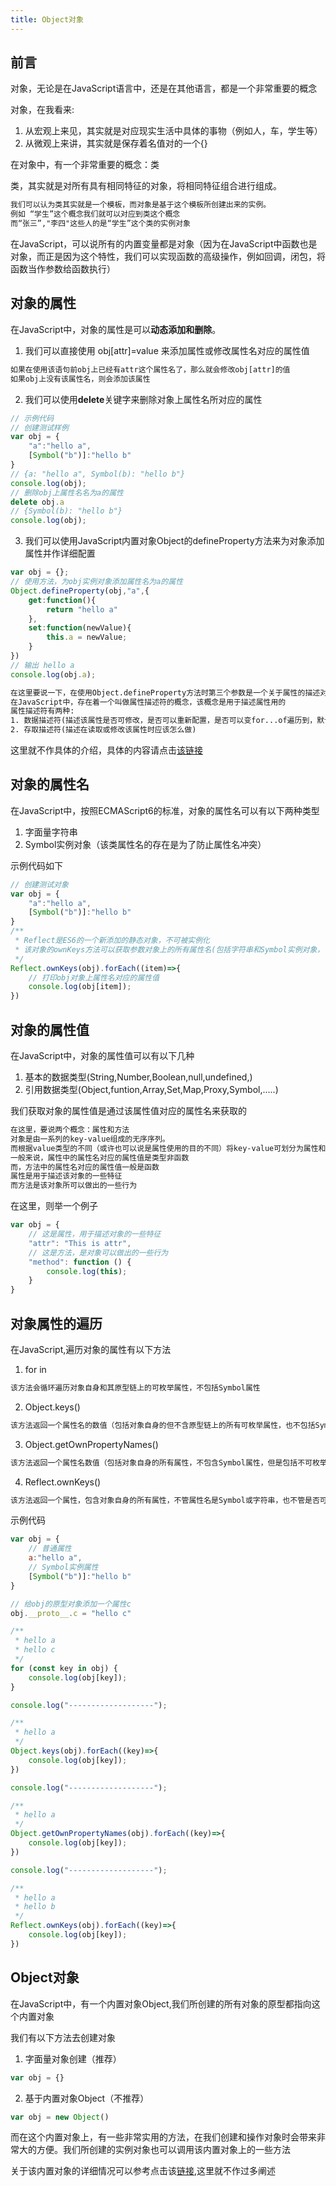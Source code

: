 ```yaml
---
title: Object对象
---
```

## 前言

对象，无论是在JavaScript语言中，还是在其他语言，都是一个非常重要的概念

对象，在我看来:

1. 从宏观上来见，其实就是对应现实生活中具体的事物（例如人，车，学生等）
2. 从微观上来讲，其实就是保存着名值对的一个{}

在对象中，有一个非常重要的概念：类

类，其实就是对所有具有相同特征的对象，将相同特征组合进行组成。

```txt
我们可以认为类其实就是一个模板，而对象是基于这个模板所创建出来的实例。
例如 “学生”这个概念我们就可以对应到类这个概念
而“张三”,"李四"这些人的是“学生”这个类的实例对象
```

在JavaScript，可以说所有的内置变量都是对象（因为在JavaScript中函数也是对象，而正是因为这个特性，我们可以实现函数的高级操作，例如回调，闭包，将函数当作参数给函数执行）

## 对象的属性

在JavaScript中，对象的属性是可以**动态添加和删除**。

1. 我们可以直接使用 obj[attr]=value 来添加属性或修改属性名对应的属性值

```txt
如果在使用该语句前obj上已经有attr这个属性名了，那么就会修改obj[attr]的值
如果obj上没有该属性名，则会添加该属性
```

2. 我们可以使用**delete**关键字来删除对象上属性名所对应的属性

```js
// 示例代码
// 创建测试样例
var obj = {
    "a":"hello a",
    [Symbol("b")]:"hello b"
}
// {a: "hello a", Symbol(b): "hello b"}
console.log(obj);
// 删除obj上属性名名为a的属性
delete obj.a
// {Symbol(b): "hello b"}
console.log(obj);
```

3. 我们可以使用JavaScript内置对象Object的defineProperty方法来为对象添加属性并作详细配置

```js
var obj = {};
// 使用方法，为obj实例对象添加属性名为a的属性
Object.defineProperty(obj,"a",{
    get:function(){
        return "hello a"
    },
    set:function(newValue){
        this.a = newValue;
    }
})
// 输出 hello a
console.log(obj.a);
```

```txt
在这里要说一下，在使用Object.defineProperty方法时第三个参数是一个关于属性的描述对象
在JavaScript中，存在着一个叫做属性描述符的概念，该概念是用于描述属性用的
属性描述符有两种:
1. 数据描述符(描述该属性是否可修改，是否可以重新配置，是否可以变for...of遍历到，默认值为多少)
2. 存取描述符(描述在读取或修改该属性时应该怎么做)
```

这里就不作具体的介绍，具体的内容请点击[该链接](https://developer.mozilla.org/zh-CN/docs/Web/JavaScript/Reference/Global_Objects/Object/defineProperty)

## 对象的属性名

在JavaScript中，按照ECMAScript6的标准，对象的属性名可以有以下两种类型

1. 字面量字符串
2. Symbol实例对象（该类属性名的存在是为了防止属性名冲突）

示例代码如下

```js
// 创建测试对象
var obj = {
    "a":"hello a",
    [Symbol("b")]:"hello b"
}
/**
 * Reflect是ES6的一个新添加的静态对象，不可被实例化
 * 该对象的ownKeys方法可以获取参数对象上的所有属性名(包括字符串和Symbol实例对象，但不包括其原型链上的属性)
 */
Reflect.ownKeys(obj).forEach((item)=>{
    // 打印obj对象上属性名对应的属性值
    console.log(obj[item]);
})
```

## 对象的属性值

在JavaScript中，对象的属性值可以有以下几种

1. 基本的数据类型(String,Number,Boolean,null,undefined,)
2. 引用数据类型(Object,funtion,Array,Set,Map,Proxy,Symbol,.....)

我们获取对象的属性值是通过该属性值对应的属性名来获取的

```txt
在这里，要说两个概念：属性和方法
对象是由一系列的key-value组成的无序序列。
而根据value类型的不同（或许也可以说是属性使用的目的不同）将key-value可划分为属性和方法
一般来说，属性中的属性名对应的属性值是类型非函数
而，方法中的属性名对应的属性值一般是函数
属性是用于描述该对象的一些特征
而方法是该对象所可以做出的一些行为
```

在这里，则举一个例子

```js
var obj = {
    // 这是属性，用于描述对象的一些特征
    "attr": "This is attr",
    // 这是方法，是对象可以做出的一些行为
    "method": function () {
        console.log(this);
    }
}
```

## 对象属性的遍历

在JavaScript,遍历对象的属性有以下方法

1. for in 

```txt
该方法会循环遍历对象自身和其原型链上的可枚举属性，不包括Symbol属性
```

2. Object.keys()

```txt
该方法返回一个属性名的数值（包括对象自身的但不含原型链上的所有可枚举属性，也不包括Symbol属性）
```

3. Object.getOwnPropertyNames()

```txt
该方法返回一个属性名数值（包括对象自身的所有属性，不包含Symbol属性，但是包括不可枚举属性）
```

4. Reflect.ownKeys()

```txt
该方法返回一个属性，包含对象自身的所有属性，不管属性名是Symbol或字符串，也不管是否可枚举
```

示例代码

```js
var obj = {
    // 普通属性
    a:"hello a",
    // Symbol实例属性
    [Symbol("b")]:"hello b"
}

// 给obj的原型对象添加一个属性c
obj.__proto__.c = "hello c"

/**
 * hello a
 * hello c
 */
for (const key in obj) {
    console.log(obj[key]);
}

console.log("-------------------");

/**
 * hello a
 */
Object.keys(obj).forEach((key)=>{
    console.log(obj[key]);
})

console.log("-------------------");

/**
 * hello a
 */
Object.getOwnPropertyNames(obj).forEach((key)=>{
    console.log(obj[key]);
})

console.log("-------------------");

/**
 * hello a
 * hello b
 */
Reflect.ownKeys(obj).forEach((key)=>{
    console.log(obj[key]);
})
```

## Object对象

在JavaScript中，有一个内置对象Object,我们所创建的所有对象的原型都指向这个内置对象

我们有以下方法去创建对象

1. 字面量对象创建（推荐）

```js
var obj = {}
```

2. 基于内置对象Object（不推荐）

```js
var obj = new Object()
```

而在这个内置对象上，有一些非常实用的方法，在我们创建和操作对象时会带来非常大的方便。我们所创建的实例对象也可以调用该内置对象上的一些方法

关于该内置对象的详细情况可以参考点击该[链接](https://developer.mozilla.org/zh-CN/docs/Web/JavaScript/Reference/Global_Objects/Object),这里就不作过多阐述